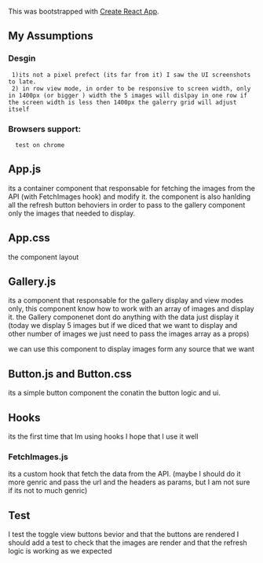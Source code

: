 This  was bootstrapped with [Create React App](https://github.com/facebook/create-react-app).

## My Assumptions

### Desgin

     1)its not a pixel prefect (its far from it) I saw the UI screenshots to late.
     2) in row view mode, in order to be responsive to screen width, only in 1400px (or bigger ) width the 5 images will dislpay in one row if the screen width is less then 1400px the galerry grid will adjust itself

### Browsers support:

      test on chrome

## App.js

its a container component that responsable for fetching the images from the API (with FetchImages hook) and modify it.
the component is also hanlding all the refresh button behoviers in order to pass to the gallery component only the images that needed to display.

## App.css

the component layout

## Gallery.js

its a component that responsable for the gallery display and view modes only, this component know how to work with an array of images and display it.
the Gallery componenet dont do anything with the data just display it (today we display 5 images but if we diced that we want to display and other number of images we just need to pass the images array as a props)

we can use this component to display images form any source that we want

## Button.js and Button.css

its a simple button component the conatin the button logic and ui.

## Hooks

its the first time that Im using hooks I hope that I use it well

### FetchImages.js

its a custom hook that fetch the data from the API.
(maybe I should do it more genric and pass the url and the headers as params, but I am not sure if its not to much genric)

## Test

I test the toggle view buttons bevior and that the buttons are rendered
I should add a test to check that the images are render and that the refresh logic is working as we expected
